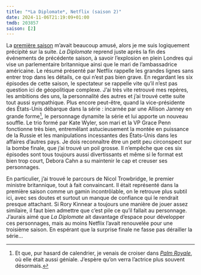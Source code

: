 ```yaml
---
title: "*La Diplomate*, Netflix (saison 2)"
date: 2024-11-06T21:19:09+01:00
tmdb: 203857 
saison: [2]
---
```


La [première saison](/serie/diplomate-netflix/) m’avait beaucoup amusé, alors je me suis logiquement précipité sur la suite. *La Diplomate* reprend juste après la fin des événements de précédente saison, à savoir l’explosion en plein Londres qui vise un parlementaire britannique ainsi que le mari de l’ambassadrice américaine. Le résumé présenté par Netflix rappelle les grandes lignes sans entrer trop dans les détails, ce qui n’est pas bien grave. En regardant les six épisodes de cette saison, le spectateur se rappelle vite qu’il n’est pas question ici de géopolitique complexe. J’ai très vite retrouvé mes repères, les ambitions des uns, la personnalité des autres et j’ai trouvé cette suite tout aussi sympathique. Plus encore peut-être, quand la vice-présidente des États-Unis débarque dans la série : incarnée par une Allison Janney en grande forme[^1], le personnage dynamite la série et lui apporte un nouveau souffle. Le trio formé par Kate Wyler, son mari et la VP Grace Penn fonctionne très bien, entremêlant astucieusement la montée en puissance de la Russie et les manipulations incessantes des États-Unis dans les affaires d’autres pays. Je dois reconnaître être un petit peu circonspect sur la bombe finale, que j’ai trouvé un poil grosse. Il n’empêche que ces six épisodes sont tous toujours aussi divertissants et même si le format est bien trop court, Debora Cahn a su maintenir le cap et creuser ses personnages. 

En particulier, j’ai trouvé le parcours de Nicol Trowbridge, le premier ministre britannique, tout à fait convaincant. Il était représenté dans la première saison comme un gamin incontrôlable, on le retrouve plus subtil ici, avec ses doutes et surtout un manque de confiance qui le rendrait presque attachant. Si Rory Kinnear a toujours une manière de jouer assez similaire, il faut bien admettre que c’est pile ce qu’il fallait au personnage. J’aurais aimé que *La Diplomate* ait davantage d’espace pour développer ces personnages, mais au moins Netflix l’avait renouvelée pour une troisième saison. En espérant que la surprise finale ne fasse pas dérailler la série…


[^1]: Et que, pur hasard de calendrier, je venais de croiser dans [*Palm Royale*](http://localhost:1313/serie/palm-royale-apple-tv+/), où elle était aussi géniale. J’espère qu’on verra l’actrice plus souvent désormais.